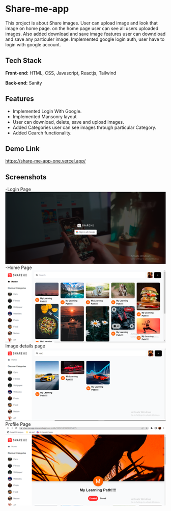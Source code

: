 
# Share-me-app

This project is about Share images. User can upload image and look that image on home page. on the home page user can see all users uploaded images. Also added download and save image features user can downdload and save any particuler image. Implemented google login auth, user have to login with google account.

## Tech Stack

**Front-end:** HTML, CSS, Javascript, Reactjs, Tailwind

**Back-end:** Sanity


 

 





## Features

- Implemented Login With Google.  
- Implemented Mansonry layout
- User can download, delete, save and upload images.
- Added Categories user can see images through particular Category.
- Added Cearch functionality.

## Demo Link
https://share-me-app-one.vercel.app/




## Screenshots
-Login Page
![login page](https://github.com/Pooja9783/share-me-app/blob/master/Source/login.png)
-Home Page
![Home page](https://github.com/Pooja9783/share-me-app/blob/master/Source/home.png)
Image details page
![Image-detail page](https://github.com/Pooja9783/share-me-app/blob/master/Source/image-detail.png)
Profile Page
![Profile page](https://github.com/Pooja9783/share-me-app/blob/master/Source/profiel-page.png)

